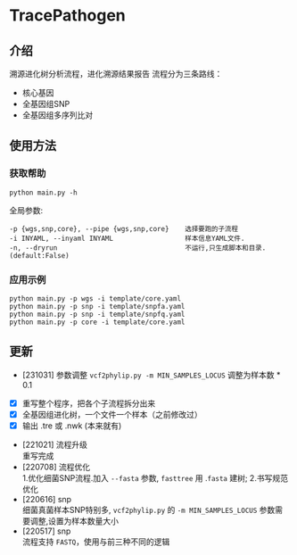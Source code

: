 # TracePathogen

## 介绍
溯源进化树分析流程，进化溯源结果报告
流程分为三条路线：  
- 核心基因 
- 全基因组SNP
- 全基因组多序列比对  

## 使用方法
### 获取帮助
```
python main.py -h
```
全局参数:  
```
-p {wgs,snp,core}, --pipe {wgs,snp,core}    选择要跑的子流程
-i INYAML, --inyaml INYAML                  样本信息YAML文件.
-n, --dryrun                                不运行,只生成脚本和目录. (default:False)
```

### 应用示例
```
python main.py -p wgs -i template/core.yaml
python main.py -p snp -i template/snpfa.yaml
python main.py -p snp -i template/snpfq.yaml
python main.py -p core -i template/core.yaml
```

## 更新
- [231031] 参数调整 
    `vcf2phylip.py -m MIN_SAMPLES_LOCUS` 调整为样本数 * 0.1
- [x] 重写整个程序，把各个子流程拆分出来
- [x] 全基因组进化树，一个文件一个样本（之前修改过）
- [x] 输出 .tre 或 .nwk (本来就有)
- [221021] 流程升级  
    重写完成
- [220708] 流程优化   
    1.优化细菌SNP流程.加入 `--fasta` 参数, `fasttree` 用 .`fasta` 建树; 2.书写规范优化
- [220616] snp  
    细菌真菌样本SNP特别多, `vcf2phylip.py` 的 `-m MIN_SAMPLES_LOCUS` 参数需要调整,设置为样本数量大小
- [220517] snp  
    流程支持 `FASTQ`，使用与前三种不同的逻辑  
